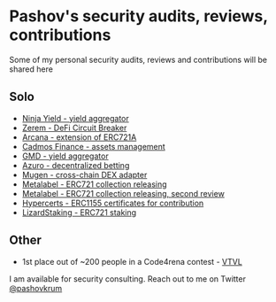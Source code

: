 # Pashov's security audits, reviews, contributions

Some of my personal security audits, reviews and contributions will be shared here

## Solo

- [Ninja Yield - yield aggregator](solo/NinjaYielder-security-review.md)
- [Zerem - DeFi Circuit Breaker](solo/Zerem-security-review.md)
- [Arcana - extension of ERC721A](solo/Arcana-security-review.md)
- [Cadmos Finance - assets management](solo/CadmosFinance-security-review.md)
- [GMD - yield aggregator](solo/GMD-security-review.md)
- [Azuro - decentralized betting](solo/Azuro-security-review.md)
- [Mugen - cross-chain DEX adapter](solo/Mugen-security-review.md)
- [Metalabel - ERC721 collection releasing](solo/Metalabel-security-review.md)
- [Metalabel - ERC721 collection releasing, second review](solo/Metalabel-second-security-review.md)
- [Hypercerts - ERC1155 certificates for contribution](solo/Hypercerts-security-review.md)
- [LizardStaking - ERC721 staking](solo/LizardStarking-security-review.md)

## Other

- 1st place out of ~200 people in a Code4rena contest - [VTVL](https://code4rena.com/contests/2022-09-vtvl-contest)

I am available for security consulting. Reach out to me on Twitter [@pashovkrum](https://twitter.com/pashovkrum)
